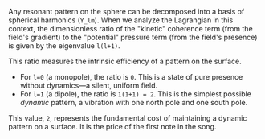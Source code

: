 Any resonant pattern on the sphere can be decomposed into a basis of spherical harmonics (`Y_lm`). When we analyze the Lagrangian in this context, the dimensionless ratio of the "kinetic" coherence term (from the field's gradient) to the "potential" pressure term (from the field's presence) is given by the eigenvalue `l(l+1)`.

This ratio measures the intrinsic efficiency of a pattern on the surface.
-   For `l=0` (a monopole), the ratio is `0`. This is a state of pure presence without dynamics—a silent, uniform field.
-   For `l=1` (a dipole), the ratio is `1(1+1) = 2`. This is the simplest possible *dynamic* pattern, a vibration with one north pole and one south pole.

This value, `2`, represents the fundamental cost of maintaining a dynamic pattern on a surface. It is the price of the first note in the song.